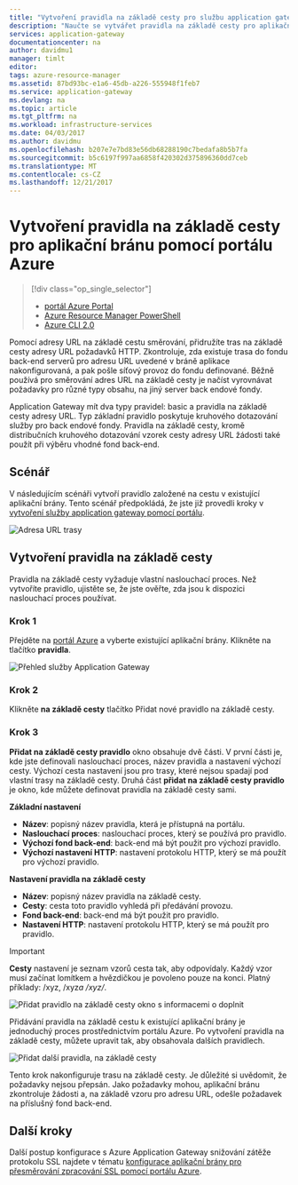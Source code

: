 ```yaml
---
title: "Vytvoření pravidla na základě cesty pro službu application gateway - portálu Azure | Microsoft Docs"
description: "Naučte se vytvářet pravidla na základě cesty pro aplikační bránu pomocí portálu Azure."
services: application-gateway
documentationcenter: na
author: davidmu1
manager: timlt
editor: 
tags: azure-resource-manager
ms.assetid: 87bd93bc-e1a6-45db-a226-555948f1feb7
ms.service: application-gateway
ms.devlang: na
ms.topic: article
ms.tgt_pltfrm: na
ms.workload: infrastructure-services
ms.date: 04/03/2017
ms.author: davidmu
ms.openlocfilehash: b207e7e7bd83e56db68288190c7bedafa8b5b7fa
ms.sourcegitcommit: b5c6197f997aa6858f420302d375896360dd7ceb
ms.translationtype: MT
ms.contentlocale: cs-CZ
ms.lasthandoff: 12/21/2017
---
```

# <a name="create-a-path-based-rule-for-an-application-gateway-by-using-the-azure-portal"></a>Vytvoření pravidla na základě cesty pro aplikační bránu pomocí portálu Azure

> [!div class="op_single_selector"]
> * [portál Azure Portal](application-gateway-create-url-route-portal.md)
> * [Azure Resource Manager PowerShell](application-gateway-create-url-route-arm-ps.md)
> * [Azure CLI 2.0](application-gateway-create-url-route-cli.md)

Pomocí adresy URL na základě cestu směrování, přidružíte tras na základě cesty adresy URL požadavků HTTP. Zkontroluje, zda existuje trasa do fondu back-end serverů pro adresu URL uvedené v bráně aplikace nakonfigurovaná, a pak pošle síťový provoz do fondu definované. Běžně používá pro směrování adres URL na základě cesty je načíst vyrovnávat požadavky pro různé typy obsahu, na jiný server back endové fondy.

Application Gateway mít dva typy pravidel: basic a pravidla na základě cesty adresy URL. Typ základní pravidlo poskytuje kruhového dotazování služby pro back endové fondy. Pravidla na základě cesty, kromě distribučních kruhového dotazování vzorek cesty adresy URL žádosti také použít při výběru vhodné fond back-end.

## <a name="scenario"></a>Scénář

V následujícím scénáři vytvoří pravidlo založené na cestu v existující aplikační brány.
Tento scénář předpokládá, že jste již provedli kroky v [vytvoření služby application gateway pomocí portálu](application-gateway-create-gateway-portal.md).

![Adresa URL trasy][scenario]

## <a name="createrule"></a>Vytvoření pravidla na základě cesty

Pravidla na základě cesty vyžaduje vlastní naslouchací proces. Než vytvoříte pravidlo, ujistěte se, že jste ověřte, zda jsou k dispozici naslouchací proces používat.

### <a name="step-1"></a>Krok 1

Přejděte na [portál Azure](http://portal.azure.com) a vyberte existující aplikační brány. Klikněte na tlačítko **pravidla**.

![Přehled služby Application Gateway][1]

### <a name="step-2"></a>Krok 2

Klikněte **na základě cesty** tlačítko Přidat nové pravidlo na základě cesty.

### <a name="step-3"></a>Krok 3

**Přidat na základě cesty pravidlo** okno obsahuje dvě části. V první části je, kde jste definovali naslouchací proces, název pravidla a nastavení výchozí cesty. Výchozí cesta nastavení jsou pro trasy, které nejsou spadají pod vlastní trasy na základě cesty. Druhá část **přidat na základě cesty pravidlo** je okno, kde můžete definovat pravidla na základě cesty sami.

**Základní nastavení**

* **Název**: popisný název pravidla, která je přístupná na portálu.
* **Naslouchací proces**: naslouchací proces, který se používá pro pravidlo.
* **Výchozí fond back-end**: back-end má být použit pro výchozí pravidlo.
* **Výchozí nastavení HTTP**: nastavení protokolu HTTP, který se má použít pro výchozí pravidlo.

**Nastavení pravidla na základě cesty**

* **Název**: popisný název pravidla na základě cesty.
* **Cesty**: cesta toto pravidlo vyhledá při předávání provozu.
* **Fond back-end**: back-end má být použit pro pravidlo.
* **Nastavení HTTP**: nastavení protokolu HTTP, který se má použít pro pravidlo.

> [!IMPORTANT]
> **Cesty** nastavení je seznam vzorů cesta tak, aby odpovídaly. Každý vzor musí začínat lomítkem a hvězdičkou je povoleno pouze na konci. Platný příklady: /xyz, /xyz*a /xyz/*.  

![Přidat pravidlo na základě cesty okno s informacemi o doplnit][2]

Přidávání pravidla na základě cestu k existující aplikační brány je jednoduchý proces prostřednictvím portálu Azure. Po vytvoření pravidla na základě cesty, můžete upravit tak, aby obsahovala dalších pravidlech. 

![Přidat další pravidla, na základě cesty][3]

Tento krok nakonfiguruje trasu na základě cesty. Je důležité si uvědomit, že požadavky nejsou přepsán. Jako požadavky mohou, aplikační bránu zkontroluje žádosti a, na základě vzoru pro adresu URL, odešle požadavek na příslušný fond back-end.

## <a name="next-steps"></a>Další kroky

Další postup konfigurace s Azure Application Gateway snižování zátěže protokolu SSL najdete v tématu [konfigurace aplikační brány pro přesměrování zpracování SSL pomocí portálu Azure](application-gateway-ssl-portal.md).

[1]: ./media/application-gateway-create-url-route-portal/figure1.png
[2]: ./media/application-gateway-create-url-route-portal/figure2.png
[3]: ./media/application-gateway-create-url-route-portal/figure3.png
[scenario]: ./media/application-gateway-create-url-route-portal/scenario.png
